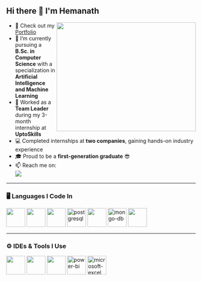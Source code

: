 ## Hi there 👋 I'm Hemanath  

<img align="right" width="370" height="290" src="https://i.pinimg.com/originals/47/f0/34/47f0342cec72b800463bf003eac1257e.gif">  

- 🔭 Check out my [Portfolio](https://www.hemanath.online/)  
- 🌱 I’m currently pursuing a **B.Sc. in Computer Science** with a specialization in **Artificial Intelligence and Machine Learning**  
- 💼 Worked as a **Team Leader** during my 3-month internship at **UptoSkills**  
- 💻 Completed internships at **two companies**, gaining hands-on industry experience  
- 🎓 Proud to be a **first-generation graduate** 😎  
- 📫 Reach me on:  
  [<img src="https://img.shields.io/badge/LinkedIn-0077B5?style=for-the-badge&logo=linkedin&logoColor=white" />](https://www.linkedin.com/in/hemanath-t-992905295/)  

---

### 🖥️ Languages I Code In  
<img height="50" width="50" src="https://img.icons8.com/color/48/000000/python.png"/>  
<img height="50" width="50" src="https://img.icons8.com/color/48/000000/html-5.png"/>  
<img height="50" width="50" src="https://img.icons8.com/color/48/000000/css3.png"/>  
<img width="50" height="50" src="https://img.icons8.com/color/48/postgreesql.png" alt="postgresql"/>  
<img height="50" width="50" src="https://img.icons8.com/color/48/000000/bootstrap.png"/>  
<img width="50" height="50" src="https://img.icons8.com/color/48/mongo-db.png" alt="mongo-db"/>  
<img height="50" width="50" src="https://img.icons8.com/color/48/000000/mysql-logo.png"/>  

---

### ⚙️ IDEs & Tools I Use  
<img height="50" width="50" src="https://img.icons8.com/color/48/000000/visual-studio-code-2019.png"/>  
<img height="50" width="50" src="https://img.icons8.com/color/48/000000/pycharm.png"/>  
<img height="50" width="50" src="https://img.icons8.com/color/50/000000/git.png"/>  
<img width="50" height="50" src="https://img.icons8.com/color/48/power-bi.png" alt="power-bi"/>  
<img width="50" height="50" src="https://img.icons8.com/color/48/microsoft-excel-2019--v1.png" alt="microsoft-excel"/>  
